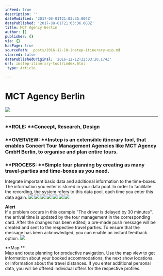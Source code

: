 ```yaml
---
inFeed: true
description: ''
dateModified: '2017-08-01T21:03:35.004Z'
datePublished: '2017-08-01T21:03:36.088Z'
title: MCT Agency Berlin
author: []
publisher: {}
via: {}
hasPage: true
sourcePath: _posts/2016-12-10-instep-itinerary-app.md
starred: false
datePublishedOriginal: '2016-12-12T22:03:20.174Z'
url: instep-itinerary-tool/index.html
_type: Article

---
```

# MCT Agency Berlin
![](https://the-grid-user-content.s3-us-west-2.amazonaws.com/ce2beed3-5e8a-42e4-a2ea-1b00441d7085.jpg)

---

### **ROLE: **Concept, Research, Design

### **OVERVIEW: **Instep is an extensible itinerary tool, that enables Concert Tour Management Agencies like MCT Agency GmbH Berlin, to organise and plan entire tours.

### **PROCESS: **Simple tour planning by creating as many travel-parties and time-boxes as you need.  
Integrate important basic data and additional information to the time-boxes. The information you enter is stored in your data pool. In order to facilitate the recording, the system refers to this data pool, each time you enter this data again.
![](https://the-grid-user-content.s3-us-west-2.amazonaws.com/7a5883a7-f006-4b56-960b-cc34869451cc.jpg)
![](https://the-grid-user-content.s3-us-west-2.amazonaws.com/567a348d-c211-44e4-be03-9899ba4a974c.jpg)
![](https://the-grid-user-content.s3-us-west-2.amazonaws.com/45f8e735-7f17-4f95-a0cd-2f24c873590a.jpg)
![](https://the-grid-user-content.s3-us-west-2.amazonaws.com/4eee262d-1064-49d5-aba5-0ae8be521148.jpg)
![](https://the-grid-user-content.s3-us-west-2.amazonaws.com/1ed27cac-e3cc-41c4-b1ef-5b6bc2536e2f.jpg)
![](https://the-grid-user-content.s3-us-west-2.amazonaws.com/cdd98829-f1f0-4d89-81c1-143548136e5f.jpg)
![](https://the-grid-user-content.s3-us-west-2.amazonaws.com/6ef38dc9-710a-4f75-a750-a7307251efd1.gif)

**Alert**  
If a problem occurs in this example "The driver is delayed by 30 minutes", the arrival time is updated by the tour management in the corresponding card. After the changes has been edited, a pre-made push message will be created and sent to the respective travel parties. To ensure that the message has been acknowledged, you can enable an instant feedback option.
![](https://the-grid-user-content.s3-us-west-2.amazonaws.com/638d8397-40b7-4bc1-b7f0-8d191d6c57b6.gif)

**Map **  
Map and route planning for productive navigation. Use the map view to get information about your booked accommodations, the next show locations. or information about the travel distances. If you enter additional personal data, you will be offered individual offers for the respective profiles.